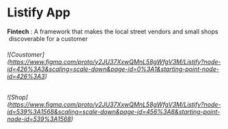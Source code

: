 # Listify App
**Fintech**  : A framework that makes the local street vendors and small shops  discoverable for a customer

###### ![Coustomer] (https://www.figma.com/proto/y2JU37XxwQMnL58gWfgV3M/Listify?node-id=426%3A3&scaling=scale-down&page-id=0%3A1&starting-point-node-id=426%3A3) 

###### ![Shop] (https://www.figma.com/proto/y2JU37XxwQMnL58gWfgV3M/Listify?node-id=539%3A1568&scaling=scale-down&page-id=456%3A8&starting-point-node-id=539%3A1568) 
